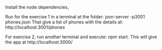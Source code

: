 Install the node dependencies,

Run for the exercise 1 in a terminal at the folder:   json-server -p3001 phones.json
That give a list of phones with the details at:   http://localhost:3001/phones

For exercise 2, run another terminal and execute: npm start.
This will give the app at http://localhost:3000/
